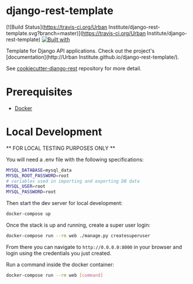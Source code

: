 # django-rest-template

[![Build Status](https://travis-ci.org/Urban Institute/django-rest-template.svg?branch=master)](https://travis-ci.org/Urban Institute/django-rest-template)
[![Built with](https://img.shields.io/badge/Built_with-Cookiecutter_Django_Rest-F7B633.svg)](https://github.com/agconti/cookiecutter-django-rest)

Template for Django API applications. Check out the project's [documentation](http://Urban Institute.github.io/django-rest-template/).

See [cookiecutter-django-rest](https://github.com/agconti/cookiecutter-django-rest)
repository for more detail.

# Prerequisites

- [Docker](https://docs.docker.com/docker-for-mac/install/)  

# Local Development

** FOR LOCAL TESTING PURPOSES ONLY **

You will need a .env file with the following specifications:

```bash
MYSQL_DATABASE=mysql_data
MYSQL_ROOT_PASSWORD=root
# variables used in importing and exporting DB data
MYSQL_USER=root
MYSQL_PASSWORD=root
```

Then start the dev server for local development:

```bash
docker-compose up
```

Once the stack is up and running, create a super user login:

```bash
docker-compose run --rm web ./manage.py createsuperuser
```

From there you can navigate to `http://0.0.0.0:8000` in your browser and login 
using the credentials you just created.

Run a command inside the docker container:

```bash
docker-compose run --rm web [command]
```
